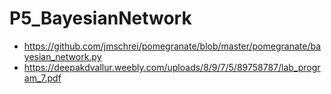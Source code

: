 # P5_BayesianNetwork

- <https://github.com/jmschrei/pomegranate/blob/master/pomegranate/bayesian_network.py>
- <https://deepakdvallur.weebly.com/uploads/8/9/7/5/89758787/lab_program_7.pdf>
